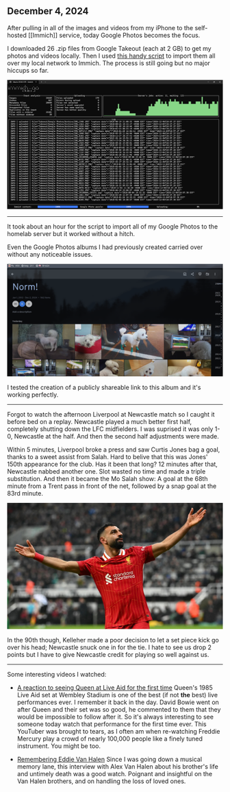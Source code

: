 ## December 4, 2024

After pulling in all of the images and videos from my iPhone to the self-hosted [[Immich]] service, today Google Photos becomes the focus. 

I downloaded 26 .zip files from Google Takeout (each at 2 GB) to get my photos and videos locally. Then I used [this handy script](https://github.com/simulot/immich-go/tree/0.22.1) to import them all over my local network to Immich. The process is still going but no major hiccups so far.

![Immich go script running on Windows 11](../../../Images/Immich_go.png)

---

It took about an hour for the script to import all of my Google Photos to the homelab server but it worked without a hitch. 

Even the Google Photos albums I had previously created carried over without any noticeable issues.

![A photo album of our dog, Norm, on my Immich server](../../../Images/Google_Photo_Album.png)

I tested the creation of a publicly shareable link to this album and it's working perfectly.

---

Forgot to watch the afternoon Liverpool at Newcastle match so I caught it before bed on a replay. Newcastle played a much better first half, completely shutting down the LFC midfielders. I was suprised it was only 1-0, Newcastle at the half. And then the second half adjustments were made.

Within 5 minutes, Liverpool broke a press and saw Curtis Jones bag a goal, thanks to a sweet assist from Salah. Hard to belive that this was Jones' 150th appearance for the club. Has it been that long? 12 minutes after that, Newcastle nabbed another one. Slot wasted no time and made a triple substitution. And then it became the Mo Salah show: A goal at the 68th minute from a Trent pass in front of the net, followed by a snap goal at the 83rd minute.

![Mo Salah](../../../Images/Salah_12-4-24.jpg)

In the 90th though, Kelleher made a poor decision to let a set piece kick go over his head; Newcastle snuck one in for the tie. I hate to see us drop 2 points but I have to give Newcastle credit for playing so well against us.

---

Some interesting videos I watched:

- [A reaction to seeing Queen at Live Aid for the first time](https://youtu.be/SEwxkbkyzmw?si=N8a4xaO9iwg1o-Q3) Queen's 1985 Live Aid set at Wembley Stadium is one of the best (if not **the** best) live performances ever. I remember it back in the day. David Bowie went on after Queen and their set was so good, he commented to them that they would be impossible to follow after it. So it's always interesting to see someone today watch that performance for the first time ever. This YouTuber was brought to tears, as I often am when re-watching Freddie Mercury play a crowd of nearly 100,000 people like a finely tuned instrument. You might be too.

- [Remembering Eddie Van Halen](https://youtu.be/g2NLnXhTzTo?si=vkd1BlmSe4B7fyUu) Since I was going down a musical memory lane, this interview with Alex Van Halen about his brother's life and untimely death was a good watch. Poignant and insightful on the Van Halen brothers, and on handling the loss of loved ones.
